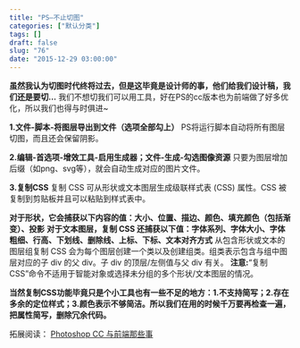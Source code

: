 ```yaml
---
title: "PS—不止切图"
categories: ["默认分类"]
tags: []
draft: false
slug: "76"
date: "2015-12-29 03:00:00"
---
```


**虽然我认为切图时代终将过去，但是这毕竟是设计师的事，他们给我们设计稿，我们还是要切...**
我们不想切我们可以用工具，好在PS的cc版本也为前端做了好多优化，所以我们也得与时俱进~

**1.文件-脚本-将图层导出到文件（选项全部勾上）**
PS将运行脚本自动将所有图层切图，而且还会保留阴影。


**2.编辑-首选项-增效工具-启用生成器；文件-生成-勾选图像资源**
只要为图层增加后缀（如png、svg等），就会自动生成对应的图片文件。

**3.复制CSS**
复制 CSS 可从形状或文本图层生成级联样式表 (CSS) 属性。CSS 被复制到剪贴板并且可以粘贴到样式表中。

**对于形状，它会捕获以下内容的值：大小、位置、描边、颜色、填充颜色（包括渐变）、投影**
**对于文本图层，复制 CSS 还捕获以下值：字体系列、字体大小、字体粗细、行高、下划线、删除线、上标、下标、文本对齐方式**
从包含形状或文本的图层组复制 CSS 会为每个图层创建一个类以及创建组类。组类表示包含与组中图层对应的子 div 的父 div。子 div 的顶层/左侧值与父 div 有关。
**注意:**“复制 CSS”命令不适用于智能对象或选择未分组的多个形状/文本图层的情况。

**当然复制CSS功能毕竟只是个小工具也有一些不足的地方：1.不支持简写；2.存在多余的定位样式；3.颜色表示不够简洁。所以我们在用的时候千万要再检查一遍，把属性简写，删除冗余代码。**

拓展阅读：
[Photoshop CC 与前端那些事][1]


  [1]: http://isux.tencent.com/ps-photoshop-cc-fd.html
